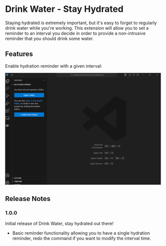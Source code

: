 # Drink Water - Stay Hydrated

Staying hydrated is extremely important, but it's easy to forget to regularly drink water while you're working. This extension will allow you to set a reminder to an interval you decide in order to provide a non-intrusive reminder that you should drink some water.

## Features

Enable hydration reminder with a given interval:

![Starting a Hydration Reminder](https://github.com/JustAdams/drink-water/blob/main/resources/gif/start-reminder.gif?raw=true)


## Release Notes

### 1.0.0

Initial release of Drink Water, stay hydrated out there!
* Basic reminder functionality allowing you to have a single hydration reminder, redo the command if you want to modify the interval time.

